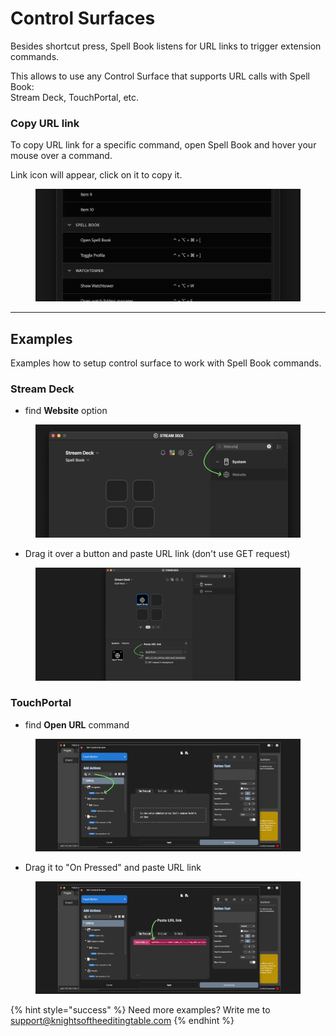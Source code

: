 # Control Surfaces

Besides shortcut press, Spell Book listens for URL links to trigger extension commands.

This allows to use any Control Surface that supports URL calls with Spell Book:\
Stream Deck, TouchPortal, etc.

### Copy URL link

To copy URL link for a specific command, open Spell Book and hover your mouse over a command.

Link icon will appear, click on it to copy it.

<figure><img src="../../.gitbook/assets/Spell_Book_URL_copy.gif" alt=""><figcaption></figcaption></figure>

***

## Examples

Examples how to setup control surface to work with Spell Book commands.

### Stream Deck

* find **Website** option

<figure><img src="../../.gitbook/assets/Spell_Book_StreamDeck_01.png" alt=""><figcaption></figcaption></figure>

* Drag it over a button and paste URL link (don't use GET request)

<figure><img src="../../.gitbook/assets/Spell_Book_StreamDeck_02.png" alt=""><figcaption></figcaption></figure>

### TouchPortal

* find **Open URL** command

<figure><img src="../../.gitbook/assets/Spell_Book_TouchPortal_01.png" alt=""><figcaption></figcaption></figure>

* Drag it to "On Pressed" and paste URL link

<figure><img src="../../.gitbook/assets/Spell_Book_TouchPortal_02.png" alt=""><figcaption></figcaption></figure>

{% hint style="success" %}
Need more examples? Write me to support@knightsoftheeditingtable.com
{% endhint %}
